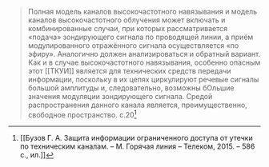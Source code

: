 >Полная модель каналов высокочастотного навязывания и модель каналов высокочастотного облучения может включать и комбинированные случаи, при которых рассматривается «подача» зондирующего сигнала по проводящей линии, а приём модулированного отражённого сигнала осуществляется «по эфиру». Аналогично должен анализироваться и обратный вариант. Как и в случае высокочастотного навязывания, особенно опасным этот [[ТКУИ]] является для технических средств передачи информации, поскольку в их цепях циркулируют речевые сигналы большой амплитуды и, следовательно, возможны бОльшие значения модуляции зондирующего сигнала. Средой распространения данного канала является, преимущественно, свободное пространство.
>с.20[^1] 

[^1]:[[Бузов Г. А. Защита информации ограниченного доступа от утечки по техническим каналам. – М. Горячая линия – Телеком, 2015. – 586 с., ил.]]
